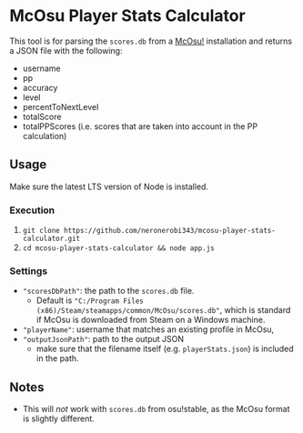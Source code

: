 # McOsu Player Stats Calculator

This tool is for parsing the `scores.db` from a [McOsu!](https://github.com/McKay42/McOsu) installation and returns a JSON file with the following:
- username
- pp
- accuracy
- level
- percentToNextLevel
- totalScore
- totalPPScores (i.e. scores that are taken into account in the PP calculation)

## Usage

Make sure the latest LTS version of Node is installed.

### Execution
1. `git clone https://github.com/neronerobi343/mcosu-player-stats-calculator.git`
2. `cd mcosu-player-stats-calculator && node app.js`

### Settings
- `"scoresDbPath"`: the path to the `scores.db` file.
    - Default is `"C:/Program Files (x86)/Steam/steamapps/common/McOsu/scores.db"`, which is standard if McOsu is downloaded from Steam on a Windows machine.
- `"playerName"`: username that matches an existing profile in McOsu,
- `"outputJsonPath"`: path to the output JSON 
    - make sure that the filename itself (e.g. `playerStats.json`) is included in the path.

## Notes
- This will _not_ work with `scores.db` from osu!stable, as the McOsu format is slightly different.


